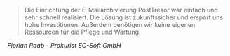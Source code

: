 <section class="testimonials" markdown="1">

> Die Einrichtung der E-Mailarchivierung PostTresor war einfach und sehr schnell realisiert.
> Die Lösung ist zukunftssicher und erspart uns hohe Investitionen. Außerdem benötigen wir keine
> eigenen Ressourcen für die Pflege und Wartung.

<cite>Florian Raab - Prokurist EC-Soft GmbH</cite>

</section>
